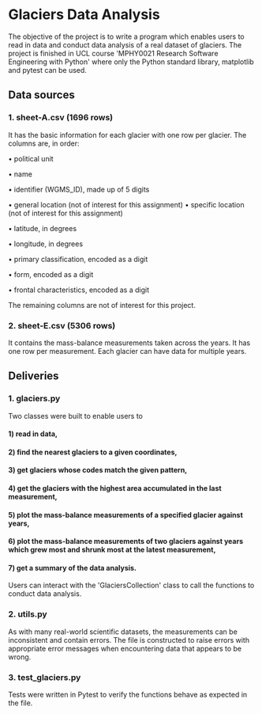 # Glaciers Data Analysis 
The objective of the project is to write a program which enables users to read in data and conduct data analysis of a real dataset of glaciers. The project is finished in UCL course 'MPHY0021 Research Software Engineering with Python' where only the Python standard library, matplotlib and pytest can be used. 

## Data sources
### 1. sheet-A.csv (1696 rows)

It has the basic information for each glacier with one row per glacier. The columns are, in order:

• political unit

• name

• identifier (WGMS_ID), made up of 5 digits

• general location (not of interest for this assignment) • specific location (not of interest for this assignment) 

• latitude, in degrees

• longitude, in degrees

• primary classification, encoded as a digit

• form, encoded as a digit

• frontal characteristics, encoded as a digit


The remaining columns are not of interest for this project.

### 2. sheet-E.csv (5306 rows)
It contains the mass-balance measurements taken across the years. It has one row per measurement. Each glacier can have data for multiple years. 

## Deliveries

### 1. glaciers.py
Two classes were built to enable users to 
#### 1) read in data,

#### 2) find the nearest glaciers to a given coordinates,

#### 3) get glaciers whose codes match the given pattern,

#### 4) get the glaciers with the highest area accumulated in the last measurement,

#### 5) plot the mass-balance measurements of a specified glacier against years,

#### 6) plot the mass-balance measurements of two glaciers against years which grew most and shrunk most at the latest measurement, 

#### 7) get a summary of the data analysis. 

Users can interact with the 'GlaciersCollection' class to call the functions to conduct data analysis.


### 2. utils.py
As with many real-world scientific datasets, the measurements can be inconsistent and contain errors. The file is constructed to raise errors with appropriate error messages when encountering data that appears to be wrong. 

### 3. test_glaciers.py
Tests were written in Pytest to verify the functions behave as expected in the file.

